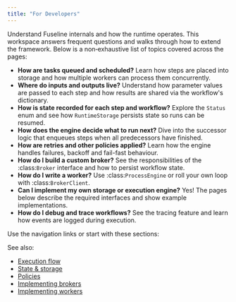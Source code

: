 ```yaml
---
title: "For Developers"
---
```


Understand Fuseline internals and how the runtime operates.
This workspace answers frequent questions and walks through how to
extend the framework.  Below is a non‑exhaustive list of topics
covered across the pages:

* **How are tasks queued and scheduled?**  Learn how steps are placed
  into storage and how multiple workers can process them concurrently.
* **Where do inputs and outputs live?**  Understand how parameter
  values are passed to each step and how results are shared via the
  workflow's dictionary.
* **How is state recorded for each step and workflow?**  Explore the
  `Status` enum and see how `RuntimeStorage` persists state so runs can
  be resumed.
* **How does the engine decide what to run next?**  Dive into the
  successor logic that enqueues steps when all predecessors have
  finished.
* **How are retries and other policies applied?**  Learn how the engine
  handles failures, backoff and fail-fast behaviour.
* **How do I build a custom broker?**  See the responsibilities of the
  :class:`Broker` interface and how to persist workflow state.
* **How do I write a worker?**  Use :class:`ProcessEngine` or roll your
  own loop with :class:`BrokerClient`.
* **Can I implement my own storage or execution engine?**  Yes!  The
  pages below describe the required interfaces and show example
  implementations.
* **How do I debug and trace workflows?**  See the tracing feature and
  learn how events are logged during execution.

Use the navigation links or start with these sections:

See also:

- [Execution flow](execution-flow.md)
- [State & storage](state-management.md)
- [Policies](policies.md)
- [Implementing brokers](brokers.md)
- [Implementing workers](workers.md)
